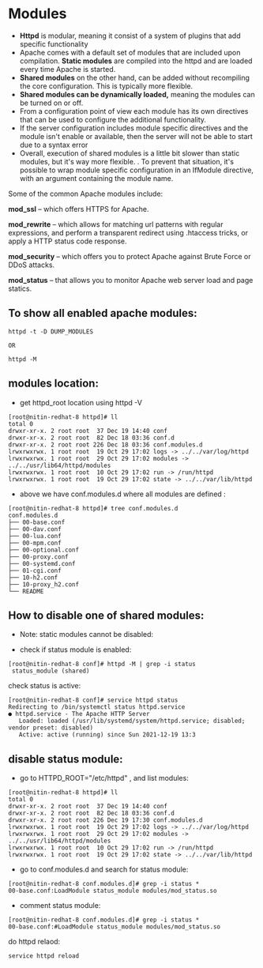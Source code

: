 
# Modules

- **Httpd** is modular, meaning it consist of a system of plugins that add specific functionality
- Apache comes with a default set of modules that are included upon compilation. **Static modules** are compiled into the httpd and are loaded every time Apache is started.
- **Shared modules** on the other hand, can be added without recompiling the core configuration. This is typically more flexible. 
- **Shared modules can be dynamically loaded,** meaning the modules can be turned on or off.
- From a configuration point of view each module has its own directives that can be used to configure the additional functionality.
- If the server configuration includes module specific directives and the module isn't enable or available, then the server will not be able to start due to a syntax error
- Overall, execution of shared modules is a little bit slower than static modules, but it's way more flexible. . To prevent that situation, it's possible to wrap module specific configuration in an IfModule directive, with an argument containing the module name.


Some of the common Apache modules include:

**mod_ssl** – which offers HTTPS for Apache.

**mod_rewrite** – which allows for matching url patterns with regular expressions, and perform a transparent redirect using .htaccess tricks, or apply a HTTP status code response.

**mod_security** – which offers you to protect Apache against Brute Force or DDoS attacks.

**mod_status** – that allows you to monitor Apache web server load and page statics.


## To show all enabled apache modules:
```text
httpd -t -D DUMP_MODULES

OR 

httpd -M
```

## modules location:

- get httpd_root location using httpd -V

```text
[root@nitin-redhat-8 httpd]# ll
total 0
drwxr-xr-x. 2 root root  37 Dec 19 14:40 conf
drwxr-xr-x. 2 root root  82 Dec 18 03:36 conf.d
drwxr-xr-x. 2 root root 226 Dec 18 03:36 conf.modules.d
lrwxrwxrwx. 1 root root  19 Oct 29 17:02 logs -> ../../var/log/httpd
lrwxrwxrwx. 1 root root  29 Oct 29 17:02 modules -> ../../usr/lib64/httpd/modules
lrwxrwxrwx. 1 root root  10 Oct 29 17:02 run -> /run/httpd
lrwxrwxrwx. 1 root root  19 Oct 29 17:02 state -> ../../var/lib/httpd

```

- above we have conf.modules.d where all modules are defined :
```text
[root@nitin-redhat-8 httpd]# tree conf.modules.d
conf.modules.d
├── 00-base.conf
├── 00-dav.conf
├── 00-lua.conf
├── 00-mpm.conf
├── 00-optional.conf
├── 00-proxy.conf
├── 00-systemd.conf
├── 01-cgi.conf
├── 10-h2.conf
├── 10-proxy_h2.conf
└── README

```


## How to disable one of shared modules:

- Note: static modules cannot be disabled: 

- check if status module is enabled:
```text
[root@nitin-redhat-8 conf]# httpd -M | grep -i status
 status_module (shared)

```
check status is active: 
```
[root@nitin-redhat-8 conf]# service httpd status
Redirecting to /bin/systemctl status httpd.service
● httpd.service - The Apache HTTP Server
   Loaded: loaded (/usr/lib/systemd/system/httpd.service; disabled; vendor preset: disabled)
   Active: active (running) since Sun 2021-12-19 13:3
```

## disable status module: 

- go to HTTPD_ROOT="/etc/httpd" , and list modules: 

```text
[root@nitin-redhat-8 httpd]# ll
total 0
drwxr-xr-x. 2 root root  37 Dec 19 14:40 conf
drwxr-xr-x. 2 root root  82 Dec 18 03:36 conf.d
drwxr-xr-x. 2 root root 226 Dec 19 17:30 conf.modules.d
lrwxrwxrwx. 1 root root  19 Oct 29 17:02 logs -> ../../var/log/httpd
lrwxrwxrwx. 1 root root  29 Oct 29 17:02 modules -> ../../usr/lib64/httpd/modules
lrwxrwxrwx. 1 root root  10 Oct 29 17:02 run -> /run/httpd
lrwxrwxrwx. 1 root root  19 Oct 29 17:02 state -> ../../var/lib/httpd

```
- go to conf.modules.d and search for status module: 

```text
[root@nitin-redhat-8 conf.modules.d]# grep -i status *
00-base.conf:LoadModule status_module modules/mod_status.so
```

- comment status module:
```text
[root@nitin-redhat-8 conf.modules.d]# grep -i status *
00-base.conf:#LoadModule status_module modules/mod_status.so
```

do httpd relaod:
```text
service httpd reload
```





